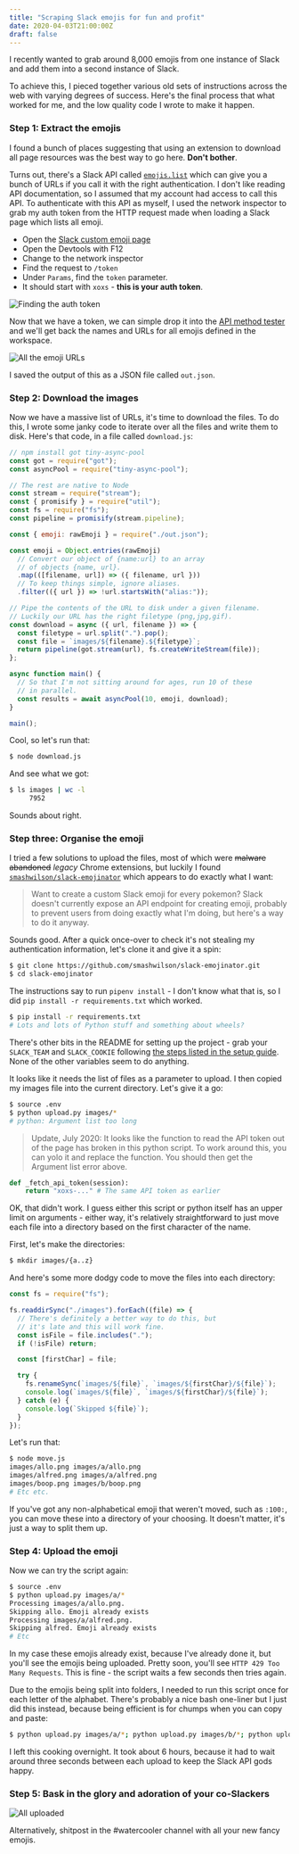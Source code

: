 ```yaml
---
title: "Scraping Slack emojis for fun and profit"
date: 2020-04-03T21:00:00Z
draft: false
---
```


I recently wanted to grab around 8,000 emojis from one instance of Slack and add them into a second instance of Slack.

To achieve this, I pieced together various old sets of instructions across the web with varying degrees of success. Here's the final process that what worked for me, and the low quality code I wrote to make it happen.

### Step 1: Extract the emojis

I found a bunch of places suggesting that using an extension to download all page resources was the best way to go here. **Don't bother**.

Turns out, there's a Slack API called [`emojis.list`](https://api.slack.com/methods/emoji.list) which can give you a bunch of URLs if you call it with the right authentication. I don't like reading API documentation, so I assumed that my account had access to call this API. To authenticate with this API as myself, I used the network inspector to grab my auth token from the HTTP request made when loading a Slack page which lists all emoji.

- Open the [Slack custom emoji page](https://monzo.slack.com/customize/emoji)
- Open the Devtools with F12
- Change to the network inspector
- Find the request to `/token`
- Under `Params`, find the `token` parameter.
- It should start with `xoxs` - **this is your auth token**.

![Finding the auth token](./media/auth-token.png)

Now that we have a token, we can simple drop it into the [API method tester](https://api.slack.com/methods/emoji.list/test) and we'll get back the names and URLs for all emojis defined in the workspace.

![All the emoji URLs](./media/emojis-api.png)

I saved the output of this as a JSON file called `out.json`.

### Step 2: Download the images

Now we have a massive list of URLs, it's time to download the files. To do this, I wrote some janky code to iterate over all the files and write them to disk. Here's that code, in a file called `download.js`:

```javascript
// npm install got tiny-async-pool
const got = require("got");
const asyncPool = require("tiny-async-pool");

// The rest are native to Node
const stream = require("stream");
const { promisify } = require("util");
const fs = require("fs");
const pipeline = promisify(stream.pipeline);

const { emoji: rawEmoji } = require("./out.json");

const emoji = Object.entries(rawEmoji)
  // Convert our object of {name:url} to an array
  // of objects {name, url}.
  .map(([filename, url]) => ({ filename, url }))
  // To keep things simple, ignore aliases.
  .filter(({ url }) => !url.startsWith("alias:"));

// Pipe the contents of the URL to disk under a given filename.
// Luckily our URL has the right filetype (png,jpg,gif).
const download = async ({ url, filename }) => {
  const filetype = url.split(".").pop();
  const file = `images/${filename}.${filetype}`;
  return pipeline(got.stream(url), fs.createWriteStream(file));
};

async function main() {
  // So that I'm not sitting around for ages, run 10 of these
  // in parallel.
  const results = await asyncPool(10, emoji, download);
}

main();
```

Cool, so let's run that:

```bash
$ node download.js
```

And see what we got:

```bash
$ ls images | wc -l
     7952
```

Sounds about right.

### Step three: Organise the emoji

I tried a few solutions to upload the files, most of which were ~~malware~~ ~~abandoned~~ _legacy_ Chrome extensions, but luckily I found [`smashwilson/slack-emojinator`](https://github.com/smashwilson/slack-emojinator) which appears to do exactly what I want:

> Want to create a custom Slack emoji for every pokemon? Slack doesn't currently expose an API endpoint for creating emoji, probably to prevent users from doing exactly what I'm doing, but here's a way to do it anyway.

Sounds good. After a quick once-over to check it's not stealing my authentication information, let's clone it and give it a spin:

```bash
$ git clone https://github.com/smashwilson/slack-emojinator.git
$ cd slack-emojinator
```

The instructions say to run `pipenv install` - I don't know what that is, so I did `pip install -r requirements.txt` which worked.

```bash
$ pip install -r requirements.txt
# Lots and lots of Python stuff and something about wheels?
```

There's other bits in the README for setting up the project - grab your `SLACK_TEAM` and `SLACK_COOKIE` following [the steps listed in the setup guide](https://github.com/smashwilson/slack-emojinator). None of the other variables seem to do anything.

It looks like it needs the list of files as a parameter to upload. I then copied my images file into the current directory. Let's give it a go:

```bash
$ source .env
$ python upload.py images/*
# python: Argument list too long
```

> Update, July 2020: It looks like the function to read the API token out of the page has broken in this python script. To work around this, you can yolo it and replace the function. You should then get the Argument list error above.

```python
def _fetch_api_token(session):
    return "xoxs-..." # The same API token as earlier
```

OK, that didn't work. I guess either this script or python itself has an upper limit on arguments - either way, it's relatively straightforward to just move each file into a directory based on the first character of the name.

First, let's make the directories:

```bash
$ mkdir images/{a..z}
```

And here's some more dodgy code to move the files into each directory:

```javascript
const fs = require("fs");

fs.readdirSync("./images").forEach((file) => {
  // There's definitely a better way to do this, but
  // it's late and this will work fine.
  const isFile = file.includes(".");
  if (!isFile) return;

  const [firstChar] = file;

  try {
    fs.renameSync(`images/${file}`, `images/${firstChar}/${file}`);
    console.log(`images/${file}`, `images/${firstChar}/${file}`);
  } catch (e) {
    console.log(`Skipped ${file}`);
  }
});
```

Let's run that:

```bash
$ node move.js
images/allo.png images/a/allo.png
images/alfred.png images/a/alfred.png
images/boop.png images/b/boop.png
# Etc etc.
```

If you've got any non-alphabetical emoji that weren't moved, such as `:100:`, you can move these into a directory of your choosing. It doesn't matter, it's just a way to split them up.

### Step 4: Upload the emoji

Now we can try the script again:

```bash
$ source .env
$ python upload.py images/a/*
Processing images/a/allo.png.
Skipping allo. Emoji already exists
Processing images/a/alfred.png.
Skipping alfred. Emoji already exists
# Etc
```

In my case these emojis already exist, because I've already done it, but you'll see the emojis being uploaded. Pretty soon, you'll see `HTTP 429 Too Many Requests`. This is fine - the script waits a few seconds then tries again.

Due to the emojis being split into folders, I needed to run this script once for each letter of the alphabet. There's probably a nice bash one-liner but I just did this instead, because being efficient is for chumps when you can copy and paste:

```bash
$ python upload.py images/a/*; python upload.py images/b/*; python upload.py images/c/*; python upload.py images/d/*; python upload.py images/e/*; python upload.py images/f/*; python upload.py images/g/*; python upload.py images/h/*; python upload.py images/i/*; python upload.py images/j/*; python upload.py images/k/*; python upload.py images/l/*; python upload.py images/m/*; python upload.py images/n/*; python upload.py images/o/*; python upload.py images/p/*; python upload.py images/q/*; python upload.py images/r/*; python upload.py images/s/*; python upload.py images/t/*; python upload.py images/u/*; python upload.py images/v/*; python upload.py images/w/*; python upload.py images/x/*; python upload.py images/y/*; python upload.py images/z/*
```

I left this cooking overnight. It took about 6 hours, because it had to wait around three seconds between each upload to keep the Slack API gods happy.

### Step 5: Bask in the glory and adoration of your co-Slackers

![All uploaded](./media/done.png)

Alternatively, shitpost in the #watercooler channel with all your new fancy emojis.
